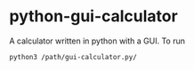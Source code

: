 # python-gui-calculator
A calculator written in python with a GUI.
To run
```
python3 /path/gui-calculator.py/
```

